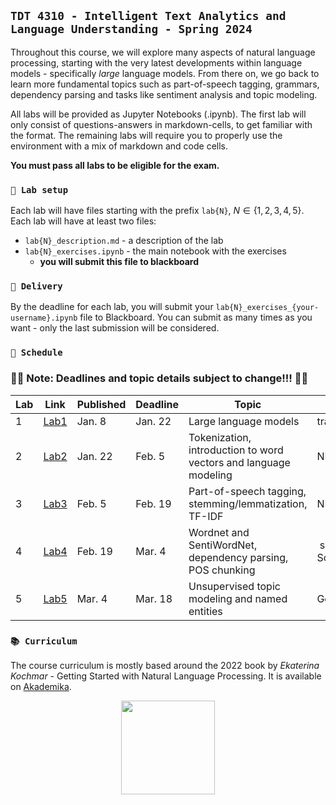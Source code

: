 ## `TDT 4310 - Intelligent Text Analytics and Language Understanding - Spring 2024`

Throughout this course, we will explore many aspects of natural language processing, starting with the very latest developments within language models - specifically *large* language models. From there on, we go back to learn more fundamental topics such as part-of-speech tagging, grammars, dependency parsing and tasks like sentiment analysis and topic modeling.

All labs will be provided as Jupyter Notebooks (.ipynb). The first lab will only consist of questions-answers in markdown-cells, to get familiar with the format. The remaining labs will require you to properly use the environment with a mix of markdown and code cells.

**You must pass all labs to be eligible for the exam.**

### `🔧 Lab setup`

Each lab will have files starting with the prefix `lab{N}`, ${N} \in \{1, 2, 3, 4, 5\}$. Each lab will have at least two files:

- `lab{N}_description.md` - a description of the lab
- `lab{N}_exercises.ipynb` - the main notebook with the exercises
  - **you will submit this file to blackboard**

### `📝 Delivery`

By the deadline for each lab, you will submit your `lab{N}_exercises_{your-username}.ipynb` file to Blackboard. You can submit as many times as you want - only the last submission will be considered.

### `📆 Schedule`
### 🔺🔺 Note: Deadlines and topic details subject to change!!! 🔺🔺

| Lab | Link | Published | Deadline | Topic | Libraries | Chapters |
| - | - | - | - | - | - | - |
| 1 | [Lab1](labs/lab1_exercises.ipynb) | Jan. 8 | Jan. 22 | Large language models | transformers | - |
| 2 | [Lab2](labs/lab2_exercises.ipynb) | Jan. 22 | Feb. 5 | Tokenization, introduction to word vectors and language modeling | NLTK | 2, 3 |
| 3 | [Lab3](labs/lab3_exercises.ipynb) | Feb. 5 | Feb. 19 | Part-of-speech tagging, stemming/lemmatization, TF-IDF | NLTK, spaCy | 4, 5, 6 |
| 4 | [Lab4](labs/lab4_exercises.ipynb) |Feb. 19 | Mar. 4 | Wordnet and SentiWordNet, dependency parsing, POS chunking | spaCy, Scikit-learn | 7, 8 |
| 5 | [Lab5](labs/lab5_exercises.ipynb) | Mar. 4 | Mar. 18 | Unsupervised topic modeling and named entities | Gensim | 9, 10, 11 |

### `📚 Curriculum`

The course curriculum is mostly based around the 2022 book by *Ekaterina Kochmar* - Getting Started with Natural Language Processing. It is available on [Akademika](https://www.akademika.no/teknologi/data-og-informasjonsteknologi/getting-started-natural-language-processing/9781617296765).

<p align="center">
    <img src="https://www.akademika.no/sites/default/files/styles/product_large/public/product_images/978/1/6/1/7/2/9/9781617296765.jpg" width=150>
</p>

